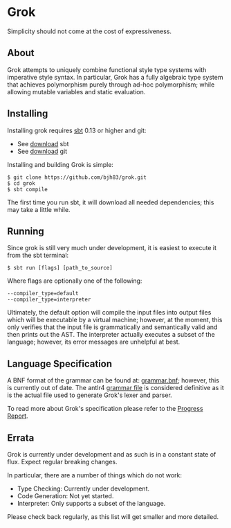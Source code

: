 Grok
====
Simplicity should not come at the cost of expressiveness.

About
-----
Grok attempts to uniquely combine functional style type systems with imperative
style syntax. In particular, Grok has a fully algebraic type system that 
achieves polymorphism purely through ad-hoc polymorphism; while allowing mutable
variables and static evaluation.

Installing
----------
Installing grok requires [sbt](http://www.scala-sbt.org/) 0.13 or higher and
git:
  - See [download](http://www.scala-sbt.org/download.html) sbt
  - See [download](http://git-scm.com/downloads) git

Installing and building Grok is simple:

    $ git clone https://github.com/bjh83/grok.git
    $ cd grok
    $ sbt compile

The first time you run sbt, it will download all needed dependencies; this may
take a little while.

Running
-------
Since grok is still very much under development, it is easiest to execute it
from the sbt terminal:

    $ sbt run [flags] [path_to_source]

Where flags are optionally one of the following:

    --compiler_type=default
    --compiler_type=interpreter

Ultimately, the default option will compile the input files into output files
which will be executable by a virtual machine; however, at the moment, this only
verifies that the input file is grammatically and semantically valid and then
prints out the AST. The interpreter actually executes a subset of the language;
however, its error messages are unhelpful at best.

Language Specification
----------------------
A BNF format of the grammar can be found at: [grammar.bnf](https://github.com/bjh83/grok/blob/master/src/main/grammar/com/grok/grammar.bnf);
however, this is currently out of date. The antlr4 [grammar file](https://github.com/bjh83/grok/blob/master/src/main/antlr4/com/grok/Grok.g4)
is considered definitive as it is the actual file used to generate Grok's lexer
and parser.

To read more about Grok's specification please refer to the [Progress Report](http://art.case.edu/395.S15/15%20progress%20report%201/EECS395.S2015.Higgins.progress_report.pdf).

Errata
------
Grok is currently under development and as such is in a constant state of flux.
Expect regular breaking changes.

In particular, there are a number of things which do not work:
  - Type Checking: Currently under development.
  - Code Generation: Not yet started.
  - Interpreter: Only supports a subset of the language.

Please check back regularly, as this list will get smaller and more detailed.
